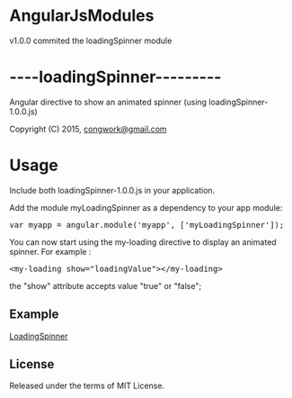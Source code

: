 # AngularJsModules
v1.0.0 commited the loadingSpinner module

<h1>----loadingSpinner---------</h1>

Angular directive to show an animated spinner (using loadingSpinner-1.0.0.js)

Copyright (C) 2015, congwork@gmail.com

<h1>Usage</h1>

Include both loadingSpinner-1.0.0.js in your application.

<script src="loadingSpinner-1.0.0.js"></script>

Add the module myLoadingSpinner as a dependency to your app module:
<div class="highlight highlight-source-js">
<pre><span class="pl-k">var</span> myapp <span class="pl-k">=</span> angular.module(<span class="pl-s"><span class="pl-pds">'</span>myapp<span class="pl-pds">'</span></span>, [<span class="pl-s"><span class="pl-pds">'</span>myLoadingSpinner<span class="pl-pds">'</span></span>]);</pre></div>


You can now start using the my-loading directive to display an animated spinner. For example :
<div class="highlight highlight-text-html-basic">
<pre>&lt;<span class="pl-ent">my-loading</span> <span class="pl-e">show="loadingValue"</span>&gt;&lt;/<span class="pl-ent">my-loading</span>&gt;</pre></div>


the "show" attribute accepts value "true" or "false";

<h2>Example</h2>
<p><a href="http://plnkr.co/Auyi3VYnhIXsjBtw6yJ5" alt="loadingSpinner">LoadingSpinner</a></p>
<h2>License</h2>
<p>Released under the terms of MIT License.</p>
